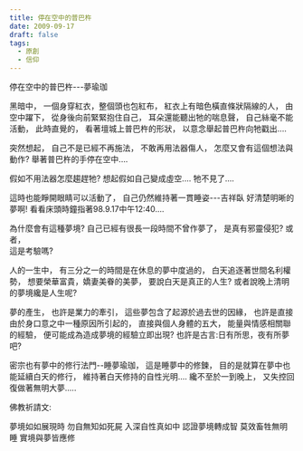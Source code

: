 ```yaml
---
title: 停在空中的普巴杵
date: 2009-09-17
draft: false
tags:
  - 原創
  - 信仰
---
```

停在空中的普巴杵---夢瑜珈

黑暗中，
一個身穿紅衣，整個頭也包紅布，
紅衣上有暗色橫直條狀隔線的人，
由空中躍下，
從身後向前緊緊抱住自己，
耳朵還能聽出牠的喘息聲，
自己絲毫不能活動，
此時直覺的，
看著壇城上普巴杵的形狀，
以意念舉起普巴杵向牠戳出....

突然想起，
自己不是已經不再施法，
不敢再用法器傷人，
怎麼又會有這個想法與動作?
舉著普巴杵的手停在空中....

假如不用法器怎麼趨趕牠?
想起假如自己變成虛空....
牠不見了....

這時也能睜開眼睛可以活動了，
自己仍然維持著一貫睡姿---吉祥臥
好清楚明晰的夢啊!
看看床頭時鐘指著98.9.17中午12:40....


為什麼會有這種夢境?
自己已經有很長一段時間不曾作夢了，
是真有邪靈侵犯?
或者，  
這是考驗嗎?

人的一生中，
有三分之一的時間是在休息的夢中度過的，
白天追逐著世間名利權勢， 
想要榮華富貴，嬌妻美眷的美夢，
要說白天是真正的人生?
或者說晚上清明的夢境纔是人生呢?

夢的產生，
也許是業力的牽引，
這些夢包含了起源於過去世的因緣，
也許是直接由於身口意之中一種原因所引起的，
直接與個人身體的五大，
能量與情感相關聯的經驗，
便可能成為造成夢境的經驗立即出現?
也許是古言:日有所思，夜有所夢吧?

密宗也有夢中的修行法門--睡夢瑜珈，
這是睡夢中的修鍊，
目的是就算在夢中也能延續白天的修行，
維持著白天修持的自性光明....
纔不至於一到晚上，
又失控回復做著無明大夢.....

 佛教祈請文:

 夢境如如展現時
 勿自無知如死屍
 入深自性真如中
 認證夢境轉成智
 莫效畜牲無明睡
 實境與夢皆應修

